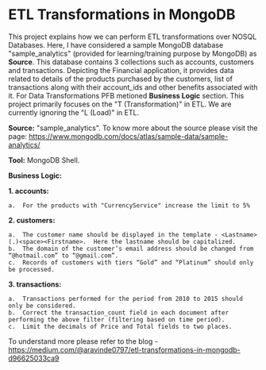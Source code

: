 # ETL Transformations in MongoDB
This project explains how we can perform ETL transformations over NOSQL Databases.  Here, I have considered a sample MongoDB database "sample_analytics" (provided for learning/training purpose by MongoDB) as **Source**.  This database contains 3 collections such as accounts, customers and transactions.  Depicting the Financial application, it provides data related to details of the products purchased by the customers, list of transactions along with their account_ids and other benefits associated with it.  For Data Transformations PFB metioned **Business Logic** section.  This project primarily focuses on the "T (Transformation)" in ETL.  We are currently ignoring the "L (Load)" in ETL.

**Source:**  "sample_analytics".  To know more about the source please visit the page: https://www.mongodb.com/docs/atlas/sample-data/sample-analytics/

**Tool:**   MongoDB Shell.

**Business Logic:**

**1.	accounts:**

    a.	For the products with "CurrencyService" increase the limit to 5%
		
**2.	customers:**

    a.	The customer name should be displayed in the template - <Lastname>(.)<space><Firstname>.  Here the lastname should be capitalized.
    b.	The domain of the customer’s email address should be changed from “@hotmail.com” to “@gmail.com”.
    c.	Records of customers with tiers “Gold” and “Platinum” should only be processed.
		
**3.	transactions:**

    a.	Transactions performed for the period from 2010 to 2015 should only be considered.
    b.	Correct the transaction_count field in each document after performing the above filter (filtering based on time period).
    c.	Limit the decimals of Price and Total fields to two places.

To understand more please refer to the blog - https://medium.com/@aravinde0797/etl-transformations-in-mongodb-d96625033ca9
